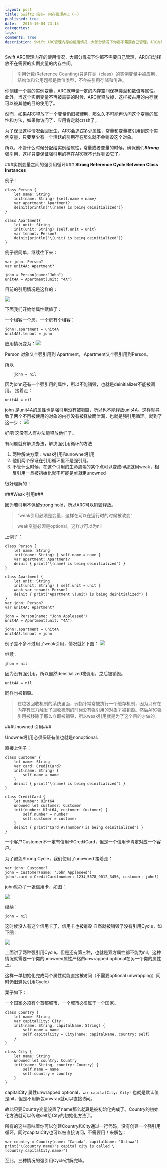 ```yaml
---
layout: post
title: Swift2 简书- 内存管理ARC（一）
published: true
date:   2015-10-04 23:15
categories:
tags:
comments: true
description: Swift ARC管理内存的使用情况，大部分情况下你都不需要自己管理，ARC自动释放不在需要的实例变量的内存空间。
---
```


Swift ARC管理内存的使用情况，大部分情况下你都不需要自己管理，ARC自动释放不在需要的实例变量的内存空间。

> 引用计数(Reference Counting)只是在类（class）的实例变量中被应用，结构体和公用题都是数值类型，不会被引用存储和传递。


你创建一个类的实例变量，ARC就申请一定的内存空间保存类型和数值等属性。
此外，当这个实例变量不再被需要的时候，ARC就释放掉，这样被占用的内存就可以被其他的目的使用了。

然而，如果ARC释放了一个变量仍旧被使用，那么久不可能再访问这个变量的属性和方法，如果你访问了，应用肯定就crash了。

为了保证这种情况会回发生，ARC会追踪多少属性，常量和变量被引用到这个实例变量，只要至少有一个活跃的引用存在那么就不会销毁这个对象。

所以，不管什么时候分配给实例给属性，常量或者变量的时候，确保他们***Strong***强引用，这样只要保证强引用的存在ARC就不允许销毁它了。


###实例变量之间的强引用循环###
**Strong Reference Cycle Between Class Instances**

例子：

```
class Person {
	let name: String
	init(name: String) {self.name = name}
	var apartment: Apartment?
	deinit{println("\(name) is being deinitialized")}
}
```

```
class Apartment{
	let unit: String
	init(unit: String) {self.unit = unit}
	var tenant: Person?
	deinit{println("\(unit) is being deinitialized")}
}
```

例子很简单，继续往下来：

```
var john: Person?
var unit4A: Apartment?

john = Person(name:"John")
unit4A = Apartment(unit: "4A")
```
目前的引用情况是这样的：

![](https://developer.apple.com/library/ios/documentation/Swift/Conceptual/Swift_Programming_Language/Art/referenceCycle01_2x.png)

下面我们开始给属性赋值了：

一个租客一个房，一个房有个租客：

```
john!.apartment = unit4A
unit4A!.tenant = john

```

应用情况变为：![](https://developer.apple.com/library/ios/documentation/Swift/Conceptual/Swift_Programming_Language/Art/referenceCycle02_2x.png)

Person 对象又个强引用到 Apartment， Apartment又个强引用到Person。

所以
```
	john = nil
```
因为john还有一个强引用的属性，所以不能销毁，也就是deinitializer不能被调用。
接着走：

```
unit4A = nil
``` 
john 是unit4A的属性也是强引用没有被销毁，所以也不能释放unit4A。这样就导致了两个不再被使用的对象的内存没有被释放而泄漏，也就是强引用循环。就到了这一步：
![](https://developer.apple.com/library/ios/documentation/Swift/Conceptual/Swift_Programming_Language/Art/referenceCycle03_2x.png)

好吧 这没有人有办法能释放他们了。

有问题就有解决办法，解决强引用循环的方法

1.  两种解决方案：weak引用和unowned引用
2. 他们两个保证在引用循环里不是强引用。
3. 不管什么时候，在这个引用的生命周期的某个点可以变成nil那就用weak，相反引用一旦被初始化就不可能是nil就用unowned

很好理解的！

###Weak 引用###

因为若引用不保留strong hold，所以ARC可以销毁释放。

> “weak引用必须是变量，这样在可以在运行时的时候被改变”

> weak变量必须是optional，这样才可以为nil

上例子：

```
class Person {
    let name: String
    init(name: String) { self.name = name }
    var apartment: Apartment?
    deinit { print("\(name) is being deinitialized") }
}
 
class Apartment {
    let unit: String
    init(unit: String) { self.unit = unit }
    weak var tenant: Person?
    deinit { print("Apartment \(unit) is being deinitialized") }
}
var john: Person?
var unit4A: Apartment?
 
john = Person(name: "John Appleseed")
unit4A = Apartment(unit: "4A")
 
john!.apartment = unit4A
unit4A!.tenant = john

```

例子差不多不过用了weak引用，情况就如下图：
![](https://developer.apple.com/library/ios/documentation/Swift/Conceptual/Swift_Programming_Language/Art/weakReference01_2x.png)

继续：
```
jhon = nil
```
因为没有强引用，所以自然deinitialized被调用，之后被销毁。
```
unit4A = nil
```
同样也被销毁。

> 在垃圾回收机制的系统里面，弱指针常常被执行一个缓存机制，因为只有在内存有压力触发了回收机制的时候没有强引用的对象才被销毁。然后ARC强引用被移除了那么立即被销毁，所以weak引用就是为了这个目的才做的。


###Unowned 引用###

Unowned引用必须保证有值也就是nonoptional.

直接上例子：

```
class Customer {
    let name: String
    var card: CreditCard?
    init(name: String) {
        self.name = name
    }
    deinit { print("\(name) is being deinitialized") }
}
 
class CreditCard {
    let number: UInt64
    unowned let customer: Customer
    init(number: UInt64, customer: Customer) {
        self.number = number
        self.customer = customer
    }
    deinit { print("Card #\(number) is being deinitialized") }
}

```

一个客户Customer不一定有信用卡CreditCard，但是一个信用卡肯定对应一个客户。

为了避免Strong Cycle，我们使用了unowned
接着走：

```
var john: Customer?
john = Customer(name: "John Appleseed")
john!.card = CreditCard(number: 1234_5678_9012_3456, customer: john!)
```
john就办了一张信用卡，如图：

![](https://developer.apple.com/library/ios/documentation/Swift/Conceptual/Swift_Programming_Language/Art/unownedReference01_2x.png)

继续：

```
john = nil
```
这时候没人有这个信用卡了，信用卡也被销毁
自然就被销毁了没有引用Cycle，如下图：

![](https://developer.apple.com/library/ios/documentation/Swift/Conceptual/Swift_Programming_Language/Art/unownedReference02_2x.png)


上面讲了两种强引用Cycle。但是还有第三种，也就是双方属性都不能为nil，这种情况就需要一个类的unowned属性严格的unwrapped optional在另一个类的属性上。

这样一单初始化完成两个属性就能直接被访问（不需要optional unwrapping）同时仍旧避免引用Cycle）

栗子如下：

一个国家必须有个首都城市，一个城市必须属于一个国家。

```
class Country {
    let name: String
    var capitalCity: City!
    init(name: String, capitalName: String) {
        self.name = name
        self.capitalCity = City(name: capitalName, country: self)
    }
}
 
class City {
    let name: String
    unowned let country: Country
    init(name: String, country: Country) {
        self.name = name
        self.country = country
    }
}
```

capitalCity 属性unwrapped optional，```var capitalCity: City!``` 也就是默认值是nil，但是不用解包unwrap就可以直接访问。

故此只要Country变量设置了name那么就算是被初始化完成了。Country的初始化方法就可以传递self给City的初始化方法了。

所有的这些意味着你可以创建Country和City通过一行代码，没有创建一个强引用循环，同时capitalCity也可以被直接访问，不需要用！来解包：

```
var country = Country(name: "Canada", capitalName: "Ottawa")
print("\(country.name)'s capital city is called \(country.capitalCity.name)")
```

至此，三种情况的强引用Cycle讲解完毕。


